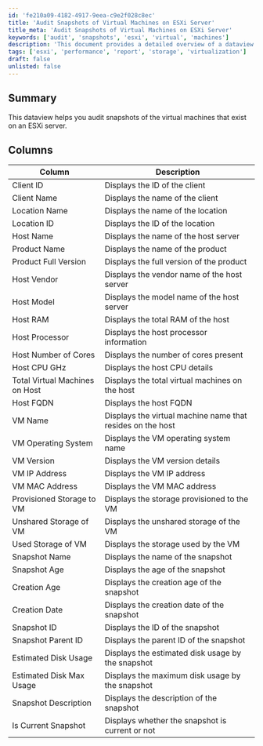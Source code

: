 ```yaml
---
id: 'fe210a09-4182-4917-9eea-c9e2f028c8ec'
title: 'Audit Snapshots of Virtual Machines on ESXi Server'
title_meta: 'Audit Snapshots of Virtual Machines on ESXi Server'
keywords: ['audit', 'snapshots', 'esxi', 'virtual', 'machines']
description: 'This document provides a detailed overview of a dataview that helps audit snapshots of virtual machines hosted on an ESXi server. It includes a comprehensive breakdown of columns, each describing specific attributes of the virtual machines and their corresponding snapshots.'
tags: ['esxi', 'performance', 'report', 'storage', 'virtualization']
draft: false
unlisted: false
---
```


## Summary

This dataview helps you audit snapshots of the virtual machines that exist on an ESXi server.

## Columns

| Column                          | Description                                          |
|---------------------------------|------------------------------------------------------|
| Client ID                       | Displays the ID of the client                        |
| Client Name                     | Displays the name of the client                      |
| Location Name                   | Displays the name of the location                    |
| Location ID                     | Displays the ID of the location                      |
| Host Name                       | Displays the name of the host server                 |
| Product Name                    | Displays the name of the product                     |
| Product Full Version            | Displays the full version of the product             |
| Host Vendor                     | Displays the vendor name of the host server          |
| Host Model                      | Displays the model name of the host server           |
| Host RAM                        | Displays the total RAM of the host                   |
| Host Processor                  | Displays the host processor information               |
| Host Number of Cores            | Displays the number of cores present                 |
| Host CPU GHz                    | Displays the host CPU details                         |
| Total Virtual Machines on Host   | Displays the total virtual machines on the host      |
| Host FQDN                      | Displays the host FQDN                               |
| VM Name                         | Displays the virtual machine name that resides on the host |
| VM Operating System             | Displays the VM operating system name                |
| VM Version                      | Displays the VM version details                      |
| VM IP Address                   | Displays the VM IP address                           |
| VM MAC Address                  | Displays the VM MAC address                          |
| Provisioned Storage to VM       | Displays the storage provisioned to the VM          |
| Unshared Storage of VM          | Displays the unshared storage of the VM             |
| Used Storage of VM              | Displays the storage used by the VM                  |
| Snapshot Name                   | Displays the name of the snapshot                    |
| Snapshot Age                    | Displays the age of the snapshot                     |
| Creation Age                    | Displays the creation age of the snapshot            |
| Creation Date                   | Displays the creation date of the snapshot           |
| Snapshot ID                     | Displays the ID of the snapshot                      |
| Snapshot Parent ID              | Displays the parent ID of the snapshot               |
| Estimated Disk Usage            | Displays the estimated disk usage by the snapshot    |
| Estimated Disk Max Usage        | Displays the maximum disk usage by the snapshot      |
| Snapshot Description             | Displays the description of the snapshot             |
| Is Current Snapshot             | Displays whether the snapshot is current or not      |
